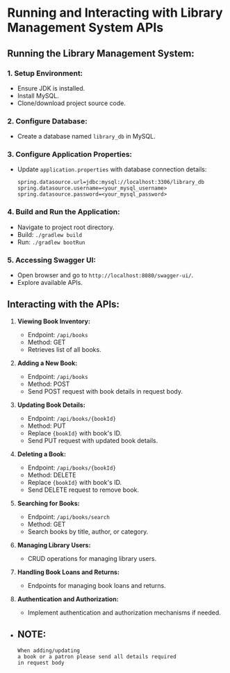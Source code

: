 # Running and Interacting with Library Management System APIs

## Running the Library Management System:

### 1. Setup Environment:
- Ensure JDK is installed.
- Install MySQL.
- Clone/download project source code.

### 2. Configure Database:
- Create a database named `library_db` in MySQL.

### 3. Configure Application Properties:
- Update `application.properties` with database connection details:
  ```properties
  spring.datasource.url=jdbc:mysql://localhost:3306/library_db
  spring.datasource.username=<your_mysql_username>
  spring.datasource.password=<your_mysql_password>
  ```

### 4. Build and Run the Application:
- Navigate to project root directory.
- Build: `./gradlew build`
- Run: `./gradlew bootRun`

### 5. Accessing Swagger UI:
- Open browser and go to `http://localhost:8080/swagger-ui/`.
- Explore available APIs.

## Interacting with the APIs:

1. **Viewing Book Inventory:**
    - Endpoint: `/api/books`
    - Method: GET
    - Retrieves list of all books.

2. **Adding a New Book:**
    - Endpoint: `/api/books`
    - Method: POST
    - Send POST request with book details in request body.

3. **Updating Book Details:**
    - Endpoint: `/api/books/{bookId}`
    - Method: PUT
    - Replace `{bookId}` with book's ID.
    - Send PUT request with updated book details.

4. **Deleting a Book:**
    - Endpoint: `/api/books/{bookId}`
    - Method: DELETE
    - Replace `{bookId}` with book's ID.
    - Send DELETE request to remove book.

5. **Searching for Books:**
    - Endpoint: `/api/books/search`
    - Method: GET
    - Search books by title, author, or category.

6. **Managing Library Users:**
    - CRUD operations for managing library users.

7. **Handling Book Loans and Returns:**
    - Endpoints for managing book loans and returns.

8. **Authentication and Authorization:**
    - Implement authentication and authorization mechanisms if needed.
- ## NOTE:
      When adding/updating
      a book or a patron please send all details required
      in request body